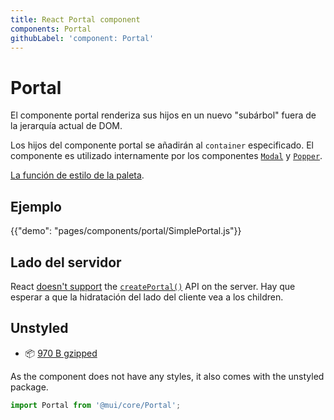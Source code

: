 ```yaml
---
title: React Portal component
components: Portal
githubLabel: 'component: Portal'
---
```


# Portal

<p class="description">El componente portal renderiza sus hijos en un nuevo "subárbol" fuera de la jerarquía actual de DOM.</p>

Los hijos del componente portal se añadirán al `container` especificado. El componente es utilizado internamente por los componentes [`Modal`](/components/modal/) y [`Popper`](/components/popper/).

[La función de estilo de la paleta](/system/palette/).

## Ejemplo

{{"demo": "pages/components/portal/SimplePortal.js"}}

## Lado del servidor

React [doesn't support](https://github.com/facebook/react/issues/13097) the [`createPortal()`](https://reactjs.org/docs/portals.html) API on the server. Hay que esperar a que la hidratación del lado del cliente vea a los children.

## Unstyled

- 📦 [970 B gzipped](https://bundlephobia.com/result?p=@mui/core@next)

As the component does not have any styles, it also comes with the unstyled package.

```js
import Portal from '@mui/core/Portal';
```
